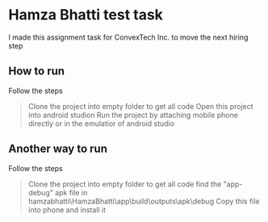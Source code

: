 # Hamza Bhatti test task
I made this assignment task for ConvexTech Inc. to move the next hiring step

## How to run
Follow the steps
> Clone the project into empty folder to get all code
> Open this project into android studion
> Run the project by attaching mobile phone directly or in the emulatior of android studio

## Another way to run
Follow the steps
> Clone the project into empty folder to get all code
> find the "app-debug" apk file in hamzabhatti\HamzaBhatti\app\build\outputs\apk\debug
> Copy this file into phone and install it

